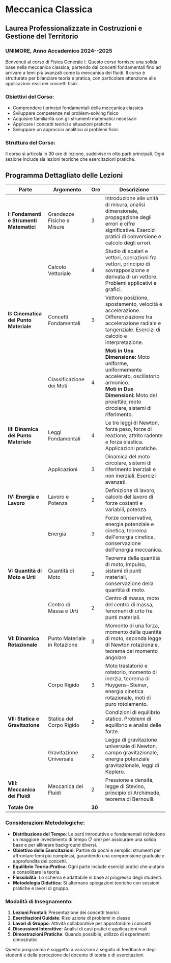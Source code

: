 # Meccanica Classica
## Laurea Professionalizzate in Costruzioni e Gestione del Territorio
### UNIMORE, Anno Accademico 2024--2025

Benvenuti al corso di Fisica Generale I. Questo corso fornisce una solida base nella meccanica classica, partendo dai concetti fondamentali fino ad arrivare a temi più avanzati come la meccanica dei fluidi. Il corso è strutturato per bilanciare teoria e pratica, con particolare attenzione alle applicazioni reali dei concetti fisici.

### Obiettivi del Corso:
- Comprendere i principi fondamentali della meccanica classica
- Sviluppare competenze nel problem-solving fisico
- Acquisire familiarità con gli strumenti matematici necessari
- Applicare i concetti teorici a situazioni pratiche
- Sviluppare un approccio analitico ai problemi fisici

### Struttura del Corso:
Il corso si articola in 30 ore di lezione, suddivise in otto parti principali. Ogni sezione include sia lezioni teoriche che esercitazioni pratiche.

## Programma Dettagliato delle Lezioni

| Parte | Argomento | Ore | Descrizione |
|-------|-----------|-----|-------------|
| **I: Fondamenti e Strumenti Matematici** | Grandezze Fisiche e Misure | 3 | Introduzione alle unità di misura, analisi dimensionale, propagazione degli errori e cifre significative. Esercizi pratici di conversione e calcolo degli errori. |
| | Calcolo Vettoriale | 4 | Studio di scalari e vettori, operazioni fra vettori, principio di sovrapposizione e derivata di un vettore. Problemi applicativi e grafici. |
| **II: Cinematica del Punto Materiale** | Concetti Fondamentali | 3 | Vettore posizione, spostamento, velocità e accelerazione. Differenziazione tra accelerazione radiale e tangenziale. Esercizi di calcolo e interpretazione. |
| | Classificazione dei Moti | 4 | **Moti in Una Dimensione:** Moto uniforme, uniformemente accelerato, oscillatorio armonico.<br>**Moti in Due Dimensioni:** Moto del proiettile, moto circolare, sistemi di riferimento. |
| **III: Dinamica del Punto Materiale** | Leggi Fondamentali | 4 | Le tre leggi di Newton, forza peso, forze di reazione, attrito radente e forza elastica. Applicazioni pratiche. |
| | Applicazioni | 3 | Dinamica del moto circolare, sistemi di riferimento inerziali e non inerziali. Esercizi avanzati. |
| **IV: Energia e Lavoro** | Lavoro e Potenza | 2 | Definizione di lavoro, calcolo del lavoro di forze costanti e variabili, potenza. |
| | Energia | 3 | Forze conservative, energia potenziale e cinetica, teorema dell'energia cinetica, conservazione dell'energia meccanica. |
| **V: Quantità di Moto e Urti** | Quantità di Moto | 2 | Teorema della quantità di moto, impulso, sistemi di punti materiali, conservazione della quantità di moto. |
| | Centro di Massa e Urti | 2 | Centro di massa, moto del centro di massa, fenomeni di urto fra punti materiali. |
| **VI: Dinamica Rotazionale** | Punto Materiale in Rotazione | 3 | Momento di una forza, momento della quantità di moto, seconda legge di Newton rotazionale, teorema del momento angolare. |
| | Corpo Rigido | 3 | Moto traslatorio e rotatorio, momento di inerzia, teorema di Huygens-Steiner, energia cinetica rotazionale, moti di puro rotolamento. |
| **VII: Statica e Gravitazione** | Statica del Corpo Rigido | 2 | Condizioni di equilibrio statico. Problemi di equilibrio e analisi delle forze. |
| | Gravitazione Universale | 2 | Legge di gravitazione universale di Newton, campo gravitazionale, energia potenziale gravitazionale, leggi di Keplero. |
| **VIII: Meccanica dei Fluidi** | Meccanica dei Fluidi | 2 | Pressione e densità, legge di Stevino, principio di Archimede, teorema di Bernoulli. |
| **Totale Ore** | | **30** | |

### Considerazioni Metodologiche:
* **Distribuzione del Tempo**: Le parti introduttive e fondamentali richiedono un maggiore investimento di tempo (7 ore) per assicurare una solida base e per allineare background diversi.
* **Obiettivo delle Esercitazioni**: Partire da pochi e semplici strumenti per affrontare temi più complessi, garantendo una comprensione graduale e approfondita dei concetti.
* **Equilibrio Teoria-Pratica**: Ogni parte include esercizi pratici che aiutano a consolidare la teoria.
* **Flessibilità**: Lo schema è adattabile in base al progresso degli studenti.
* **Metodologia Didattica**: Si alternano spiegazioni teoriche con sessioni pratiche e lavori di gruppo.

### Modalità di Insegnamento:
1. **Lezioni Frontali**: Presentazione dei concetti teorici
2. **Esercitazioni Guidate**: Risoluzione di problemi in classe
3. **Lavori di Gruppo**: Attività collaborative per approfondire i concetti
4. **Discussioni Interattive**: Analisi di casi pratici e applicazioni reali
5. **Dimostrazioni Pratiche**: Quando possibile, utilizzo di esperimenti dimostrativi

Questo programma è soggetto a variazioni a seguito di feedback e degli studenti e della percezione del docente di teoria e di esercitazioni.